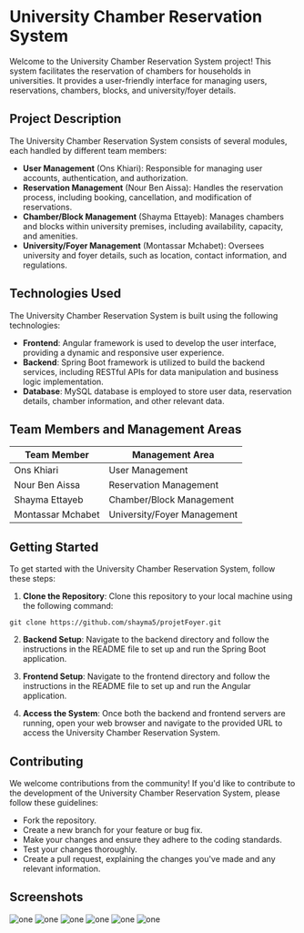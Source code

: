 # University Chamber Reservation System

Welcome to the University Chamber Reservation System project! This system facilitates the reservation of chambers for households in universities. It provides a user-friendly interface for managing users, reservations, chambers, blocks, and university/foyer details.

## Project Description

The University Chamber Reservation System consists of several modules, each handled by different team members:

- **User Management** (Ons Khiari): Responsible for managing user accounts, authentication, and authorization.
- **Reservation Management** (Nour Ben Aissa): Handles the reservation process, including booking, cancellation, and modification of reservations.
- **Chamber/Block Management** (Shayma Ettayeb): Manages chambers and blocks within university premises, including availability, capacity, and amenities.
- **University/Foyer Management** (Montassar Mchabet): Oversees university and foyer details, such as location, contact information, and regulations.

## Technologies Used

The University Chamber Reservation System is built using the following technologies:

- **Frontend**: Angular framework is used to develop the user interface, providing a dynamic and responsive user experience.
- **Backend**: Spring Boot framework is utilized to build the backend services, including RESTful APIs for data manipulation and business logic implementation.
- **Database**: MySQL database is employed to store user data, reservation details, chamber information, and other relevant data.

## Team Members and Management Areas

| Team Member        | Management Area         |
|--------------------|-------------------------|
| Ons Khiari         | User Management         |
| Nour Ben Aissa     | Reservation Management  |
| Shayma Ettayeb     | Chamber/Block Management|
| Montassar Mchabet  | University/Foyer Management |


## Getting Started

To get started with the University Chamber Reservation System, follow these steps:

1. **Clone the Repository**: Clone this repository to your local machine using the following command:

  ```
  git clone https://github.com/shayma5/projetFoyer.git
  ```

2. **Backend Setup**: Navigate to the backend directory and follow the instructions in the README file to set up and run the Spring Boot application.

3. **Frontend Setup**: Navigate to the frontend directory and follow the instructions in the README file to set up and run the Angular application.

4. **Access the System**: Once both the backend and frontend servers are running, open your web browser and navigate to the provided URL to access the University Chamber Reservation System.

## Contributing

We welcome contributions from the community! If you'd like to contribute to the development of the University Chamber Reservation System, please follow these guidelines:
- Fork the repository.
- Create a new branch for your feature or bug fix.
- Make your changes and ensure they adhere to the coding standards.
- Test your changes thoroughly.
- Create a pull request, explaining the changes you've made and any relevant information.

## Screenshots
![one](https://github.com/shayma5/projetFoyer/blob/main/client.png?raw=true)
![one](https://github.com/shayma5/projetFoyer/blob/main/login.png?raw=true)
![one](https://github.com/shayma5/projetFoyer/blob/main/team.png?raw=true)
![one](https://github.com/shayma5/projetFoyer/blob/main/admin.png?raw=true)
![one](https://github.com/shayma5/projetFoyer/blob/main/admin-3.png?raw=true)
![one](https://github.com/shayma5/projetFoyer/blob/main/admin-2.png?raw=true)
